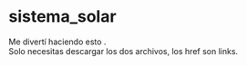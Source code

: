 # sistema_solar
Me divertí haciendo esto .      
Solo necesitas descargar los dos archivos, los href son links.
